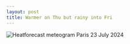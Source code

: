 ```yaml
---
layout: post
title: Warmer on Thu but rainy into Fri
---
```


![Heatforecast meteogram Paris 23 July 2024](https://heatforecast.github.io/images/paris_2024072300.png)